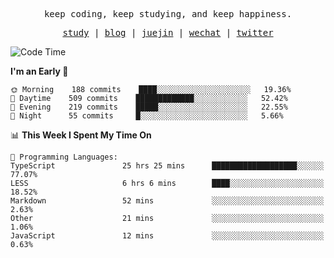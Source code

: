 <p align="center">
  <samp>
    <span>keep coding, keep studying, and keep happiness.</span>
  </samp>
</p>

<p align="center">
  <samp>
    <a href="https://github.com/ouduidui/fe-study">study</a> |
    <a href="https://deweyou.me">blog</a>  |
    <a href="https://juejin.cn/user/4309700183594366">juejin</a> |
    <a href="https://user-images.githubusercontent.com/54696834/165071004-6509e3f2-90c3-448c-9d92-3da42b0c2021.jpeg">wechat</a> |
    <a href="https://twitter.com/ouduidui">twitter</a>
  </samp>
</p>

<!--START_SECTION:waka-->
![Code Time](http://img.shields.io/badge/Code%20Time-0%20secs-blue)

**I'm an Early 🐤** 

```text
🌞 Morning    188 commits    ████░░░░░░░░░░░░░░░░░░░░░   19.36% 
🌆 Daytime    509 commits    █████████████░░░░░░░░░░░░   52.42% 
🌃 Evening    219 commits    █████░░░░░░░░░░░░░░░░░░░░   22.55% 
🌙 Night      55 commits     █░░░░░░░░░░░░░░░░░░░░░░░░   5.66%

```


📊 **This Week I Spent My Time On** 

```text
💬 Programming Languages: 
TypeScript               25 hrs 25 mins      ███████████████████░░░░░░   77.07% 
LESS                     6 hrs 6 mins        ████░░░░░░░░░░░░░░░░░░░░░   18.52% 
Markdown                 52 mins             ░░░░░░░░░░░░░░░░░░░░░░░░░   2.63% 
Other                    21 mins             ░░░░░░░░░░░░░░░░░░░░░░░░░   1.06% 
JavaScript               12 mins             ░░░░░░░░░░░░░░░░░░░░░░░░░   0.63%

```


<!--END_SECTION:waka-->
